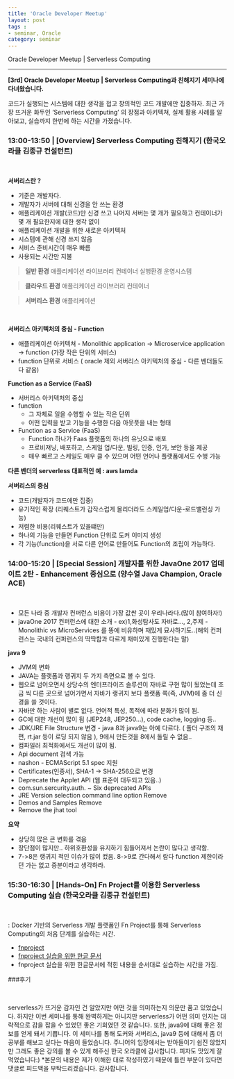 ```yaml
---
title: 'Oracle Developer Meetup'  
layout: post  
tags :  
- seminar, Oracle
category: seminar
---
```


Oracle Developer Meetup | Serverless Computing

---
**[3rd] Oracle Developer Meetup | Serverless Computing과 친해지기 세미나에 다녀왔습니다.**

코드가 실행되는 시스템에 대한 생각을 접고 창의적인 코드 개발에만 집중하자. 최근 가장 뜨거운 화두인 ‘Serverless Computing’ 의 장점과 아키텍쳐, 실제 활용 사례를 알아보고, 실습까지 한번에 하는 시간을 가졌습니다.

### 13:00-13:50 | [Overview] Serverless Computing 친해지기 (한국오라클 김종규 컨설턴트)
<br/>

**서버리스란 ?**
- 기준은 개발자다.
- 개발자가 서버에 대해 신경을 안 쓰는 환경
- 애플리케이션 개발(코드)만 신경 쓰고 나머지 서버는 몇 개가 필요하고 컨테이너가 몇 개 필요한지에 대한 생각 없이
- 애플리케이션 개발을 위한 새로운 아키텍처
- 시스템에 관해 신경 쓰지 않음
- 서비스 준비시간이 매우 빠름
- 사용되는 시간만 지불
> **일반 환경**
애플리케이션
라이브러리
컨테이너
실행환경
운영시스템

> **클라우드 환경**
애플리케이션
라이브러리
컨테이너

> **서버리스 환경**
애플리케이션

<br/>

**서버리스 아키텍처의 중심 - Function**

- 애플리케이션 아키텍쳐 - Monolithic application -> Microservice application -> function (가장 작은 단위의 서비스)
- function 단위로 서비스 ( oracle 제외 서버리스 아키텍처의 중심 - 다른 벤더들도 다 같음)

**Function as a Service (FaaS)**
- 서버리스 아키텍처의 중심
- function
  - 그 자체로 일을 수행할 수 있는 작은 단위
  - 어떤 입력을 받고 기능을 수행한 다음 아웃풋을 내는 형태
- Function as a Service (FaaS)
  - Function 하나가 Faas 플랫폼의 하나의 유닛으로 배포
  - 프로비져닝, 배포하고, 스케일 업/다운, 빌링, 인증, 인가, 보안 등을 제공
  - 매우 빠르고 스케일도 매우 클 수 있으며 어떤 언어나 플랫폼에서도 수행 가능

**다른 벤더의 serverless 대표적인 예 : aws lamda**

**서버리스의 중심**
- 코드(개발자가 코드에만 집중)
- 유기적인 확장 (리퀘스트가 갑작스럽게 몰리더라도 스케일업/다운-로드밸런싱 가능)
- 저렴한 비용(리퀘스트가 있을떄만)
- 하나의 기능을 만들면 Function 단위로 도커 이미지 생성
- 각 기능(function)을 서로 다른 언어로 만들어도 Function의 조립이 가능하다.


### 14:00-15:20 | [Special Session] 개발자를 위한 JavaOne 2017 업데이트 2탄 - Enhancement 중심으로 (양수열 Java Champion, Oracle ACE)

<br/>

- 모든 나라 중 개발자 컨퍼런스 비용이 가장 값싼 곳이 우리나라다.(많이 참여하자!)
- javaOne 2017 컨퍼런스에 대한 소개  - ex)1,화성탐사도 자바로..., 2,주제 - Monolithic  vs MicroServices 를 똥에 비유하며 재밌게 묘사하기도..(해외 컨퍼런스는 국내의 컨퍼런스의 딱딱함과 다르게 재미있게 진행한다는 말)

**java 9**

- JVM의 변화
- JAVA는 플랫폼과 랭귀지 두 가지 측면으로 볼 수 있다.
- 웹으로 넘어오면서 상당수의 엔터프라이즈 솔루션이 자바로 구현 많이 됬었는데 조금 씩 다른 곳으로 넘어가면서 자바가 랭귀지 보다 플랫폼 쪽(즉, JVM)에 좀 더 신경을 쓸 것이다.
- 자바만 하는 사람이 별로 없다. 언어적 특성, 목적에 따라 분화가 많이 됨.
- GC에 대한 개선이 많이 됨 (JEP248, JEP250...), code cache, logging 등..
- JDK/JRE File Structure 변경 - java 8과 java9는 아예 다르다. ( 폴더 구조의 재편, rt.jar 등이 로딩 되지 않음 ), 9에서 만든것을 8에서 돌릴 수 없음..
- 컴파일러 최적화에서도 개선이 많이 됨.
- Api document 검색 가능
- nashon - ECMAScript 5.1 spec 지원
- Certificates(인증서), SHA-1 -> SHA-256으로 변경
- Deprecate the Applet API (웹 표준이 대두되고 있음..)
- com.sun.sercurity.auth. ~  Six deprecated APIs
- JRE Version selection command line option Remove
- Demos and Samples Remove
- Remove the jhat tool

**요약**

- 상당히 많은 큰 변화를 겪음
- 장단점이 많지만.. 하위호환성을 유지하기 힘들어져서 논란이 많다고 생각함.
- 7->8은 랭귀지 적인 이슈가 많이 컸음. 8->9로 간다해서 람다 function 제한이라던 가는 없고 증분이라고 생각하라.

### 15:30-16:30 | [Hands-On] Fn Project를 이용한 Serverless Computing 실습 (한국오라클 김종규 컨설턴트)

<br/>

: Docker 기반의 Serverless 개발 플랫폼인 Fn Project를 통해 Serverless Computing의 처음 단계를 실습하는 시간.

- [fnproject](https://github.com/shiftyou/fnproject)
- [fnproject 실습을 위한 한글 문서](https://github.com/fnproject/fn)
- fnproject 실습을 위한 한글문서에 적힌 내용을 순서대로 실습하는 시간을 가짐.

###후기

<br/>

serverless가 뜨거운 감자인 건 알았지만 어떤 것을 의미하는지 의문만 품고 있었습니다. 하지만 이번 세미나를 통해 완벽하게는 아니지만 serverless가 어떤 의미 인지는 대략적으로 감을 잡을 수 있었던 좋은 기회였던 것 같습니다. 또한, java9에 대해 좋은 정보를 얻게 돼서 기쁩니다.
이 세미나를 통해 도커와 서버리스, java9 등에 대해서 좀 더 공부를 해보고 싶다는 마음이 들었습니다.
주니어의 입장에서는 받아들이기 쉽진 않았지만 그래도 좋은 강의를 볼 수 있게 해주신 한국 오라클에 감사합니다. 피자도 맛있게 잘 먹었습니다:)
*본문의 내용은 제가 이해한 대로 작성하였기 때문에 틀린 부분이 있다면 댓글로 피드백을 부탁드리겠습니다. 감사합니다.
